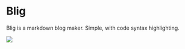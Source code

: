 # Blig

Blig is a markdown blog maker. Simple, with code syntax highlighting.

![](https://github.com/jelinden/blig/raw/master/src/blig.png)